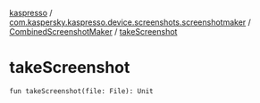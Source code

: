 [kaspresso](../../index.md) / [com.kaspersky.kaspresso.device.screenshots.screenshotmaker](../index.md) / [CombinedScreenshotMaker](index.md) / [takeScreenshot](./take-screenshot.md)

# takeScreenshot

`fun takeScreenshot(file: File): Unit`